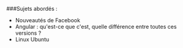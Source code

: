###Sujets abordés :
- Nouveautés de Facebook
- Angular : qu'est-ce que c'est, quelle différence entre toutes ces versions ?
- Linux Ubuntu
